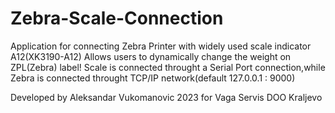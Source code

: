 # Zebra-Scale-Connection
Application for connecting Zebra Printer with widely used scale indicator A12(XK3190-A12)
Allows users to dynamically change the weight on ZPL(Zebra) label!
Scale is connected throught a Serial Port connection,while Zebra is connected throught TCP/IP network(default 127.0.0.1 : 9000)

Developed by Aleksandar Vukomanovic 2023 for Vaga Servis DOO Kraljevo
